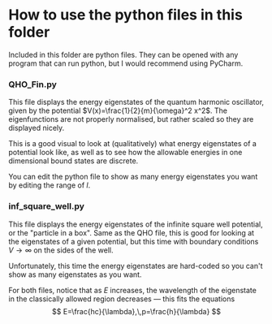 # How to use the python files in this folder

Included in this folder are python files. They can be opened with any program that can run python, but I would recommend using PyCharm.

### QHO_Fin.py

This file displays the energy eigenstates of the quantum harmonic oscillator, given by the potential $V(x)=\frac{1}{2}{m}{\omega}^2 x^2$. The eigenfunctions are not properly normalised, but rather scaled so they are displayed nicely.

This is a good visual to look at (qualitatively) what energy eigenstates of a potential look like, as well as to see how the allowable energies in one dimensional bound states are discrete.

You can edit the python file to show as many energy eigenstates you want by editing the range of $l$.

### inf_square_well.py

This file displays the energy eigenstates of the infinite square well potential, or the "particle in a box". Same as the QHO file, this is good for looking at the eigenstates of a given potential, but this time with boundary conditions $V\to\infty$ on the sides of the well.

Unfortunately, this time the energy eigenstates are hard-coded so you can't show as many eigenstates as you want.



For both files, notice that as $E$ increases, the wavelength of the eigenstate in the classically allowed region decreases — this fits the equations
$$
E=\frac{hc}{\lambda},\,p=\frac{h}{\lambda}
$$
